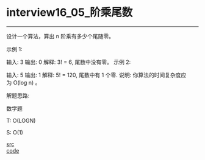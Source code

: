 # interview16_05_阶乘尾数

---

设计一个算法，算出 n 阶乘有多少个尾随零。

示例 1:

输入: 3
输出: 0
解释: 3! = 6, 尾数中没有零。
示例 2:

输入: 5
输出: 1
解释: 5! = 120, 尾数中有 1 个零.
说明: 你算法的时间复杂度应为 O(log n) 。


解题思路:

数学题

T: O(LOGN)

S: O(1)


[src](https://leetcode-cn.com/problems/factorial-zeros-lcci/) <br>
[code](code/interview16_05.c) <br>
